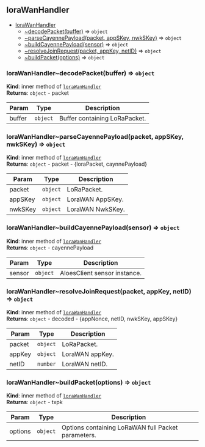 <a name="module_loraWanHandler"></a>

## loraWanHandler

* [loraWanHandler](#module_loraWanHandler)
    * [~decodePacket(buffer)](#module_loraWanHandler..decodePacket) ⇒ <code>object</code>
    * [~parseCayennePayload(packet, appSKey, nwkSKey)](#module_loraWanHandler..parseCayennePayload) ⇒ <code>object</code>
    * [~buildCayennePayload(sensor)](#module_loraWanHandler..buildCayennePayload) ⇒ <code>object</code>
    * [~resolveJoinRequest(packet, appKey, netID)](#module_loraWanHandler..resolveJoinRequest) ⇒ <code>object</code>
    * [~buildPacket(options)](#module_loraWanHandler..buildPacket) ⇒ <code>object</code>

<a name="module_loraWanHandler..decodePacket"></a>

### loraWanHandler~decodePacket(buffer) ⇒ <code>object</code>
**Kind**: inner method of [<code>loraWanHandler</code>](#module_loraWanHandler)  
**Returns**: <code>object</code> - packet  

| Param | Type | Description |
| --- | --- | --- |
| buffer | <code>object</code> | Buffer containing LoRaPacket. |

<a name="module_loraWanHandler..parseCayennePayload"></a>

### loraWanHandler~parseCayennePayload(packet, appSKey, nwkSKey) ⇒ <code>object</code>
**Kind**: inner method of [<code>loraWanHandler</code>](#module_loraWanHandler)  
**Returns**: <code>object</code> - packet - {loraPacket, caynnePayload}  

| Param | Type | Description |
| --- | --- | --- |
| packet | <code>object</code> | LoRaPacket. |
| appSKey | <code>object</code> | LoraWAN AppSKey. |
| nwkSKey | <code>object</code> | LoraWAN NwkSKey. |

<a name="module_loraWanHandler..buildCayennePayload"></a>

### loraWanHandler~buildCayennePayload(sensor) ⇒ <code>object</code>
**Kind**: inner method of [<code>loraWanHandler</code>](#module_loraWanHandler)  
**Returns**: <code>object</code> - cayennePayload  

| Param | Type | Description |
| --- | --- | --- |
| sensor | <code>object</code> | AloesClient sensor instance. |

<a name="module_loraWanHandler..resolveJoinRequest"></a>

### loraWanHandler~resolveJoinRequest(packet, appKey, netID) ⇒ <code>object</code>
**Kind**: inner method of [<code>loraWanHandler</code>](#module_loraWanHandler)  
**Returns**: <code>object</code> - decoded - {appNonce, netID, nwkSKey, appSKey}  

| Param | Type | Description |
| --- | --- | --- |
| packet | <code>object</code> | LoRaPacket. |
| appKey | <code>object</code> | LoraWAN appKey. |
| netID | <code>number</code> | LoraWAN netID. |

<a name="module_loraWanHandler..buildPacket"></a>

### loraWanHandler~buildPacket(options) ⇒ <code>object</code>
**Kind**: inner method of [<code>loraWanHandler</code>](#module_loraWanHandler)  
**Returns**: <code>object</code> - txpk  

| Param | Type | Description |
| --- | --- | --- |
| options | <code>object</code> | Options containing LoRaWAN full Packet parameters. |

